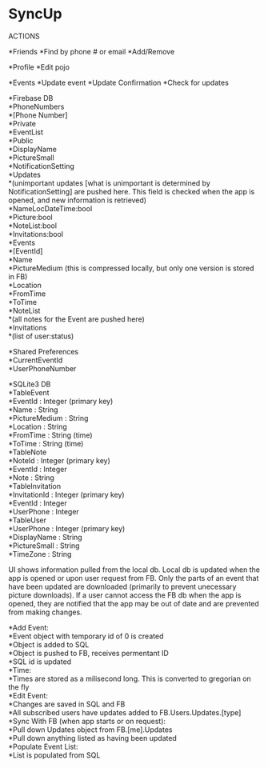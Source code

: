 # SyncUp

ACTIONS

*Friends
  *Find by phone # or email
  *Add/Remove

*Profile
  *Edit pojo

*Events
  *Update event
  *Update Confirmation
  *Check for updates





*Firebase DB  
  *PhoneNumbers  
    *[Phone Number]  
      *Private  
        *EventList  
      *Public  
        *DisplayName  
        *PictureSmall  
        *NotificationSetting  
      *Updates  
        *(unimportant updates [what is unimportant is determined by NotificationSetting] are pushed here. This field is checked when the app is opened, and new information is retrieved)  
        *NameLocDateTime:bool  
        *Picture:bool  
        *NoteList:bool  
        *Invitations:bool  
  *Events  
    *[EventId]  
      *Name  
      *PictureMedium (this is compressed locally, but only one version is stored in FB)  
      *Location  
      *FromTime  
      *ToTime  
      *NoteList  
        *(all notes for the Event are pushed here)  
      *Invitations  
        *(list of user:status)  


*Shared Preferences  
  *CurrentEventId  
  *UserPhoneNumber  


*SQLite3 DB  
  *TableEvent  
    *EventId : Integer (primary key)  
    *Name : String  
    *PictureMedium : String  
    *Location : String  
    *FromTime : String (time)  
    *ToTime : String (time)  
  *TableNote  
    *NoteId : Integer (primary key)  
    *EventId : Integer  
    *Note : String  
  *TableInvitation  
    *InvitationId : Integer (primary key)  
    *EventId : Integer  
    *UserPhone : Integer  
  *TableUser  
    *UserPhone : Integer (primary key)  
    *DisplayName : String  
    *PictureSmall : String  
    *TimeZone : String  



UI shows information pulled from the local db.  Local db is updated when the app is opened or upon user request from FB.  Only the parts of an event that have been updated are downloaded (primarily to prevent unecessary picture downloads).  If a user cannot access the FB db when the app is opened, they are notified that the app may be out of date and are prevented from making changes.




*Add Event:  
  *Event object with temporary id of 0 is created  
  *Object is added to SQL  
  *Object is pushed to FB, receives permentant ID  
  *SQL id is updated  
  *Time:  
    *Times are stored as a milisecond long. This is converted to gregorian on the fly  
*Edit Event:  
  *Changes are saved in SQL and FB  
  *All subscribed users have updates added to FB.Users.Updates.[type]  
*Sync With FB (when app starts or on request):  
  *Pull down Updates object from FB.[me].Updates  
  *Pull down anything listed as having been updated  
*Populate Event List:  
  *List is populated from SQL  




